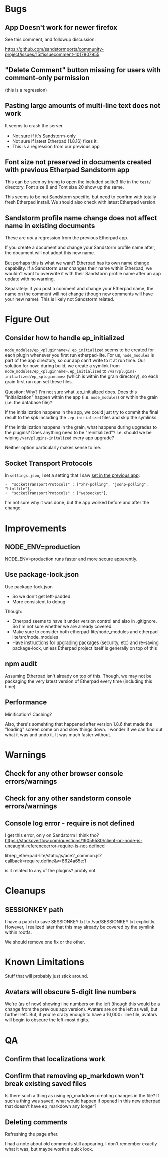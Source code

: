 # Bugs

## App Doesn't work for newer firefox

See this comment, and followup discussion:

https://github.com/sandstormports/community-project/issues/15#issuecomment-1017807955

## "Delete Comment" button missing for users with comment-only permission

(this is a regression)

## Pasting large amounts of multi-line text does not work

It seems to crash the server.

* Not sure if it's Sandstorm-only
* Not sure if latest Etherpad (1.8.16) fixes it.
* This is a regression from our previous app

## Font size not preserved in documents created with previous Etherpad Sandstorm app

This can be seen by trying to open the included sqlite3 file in the `test/` directory. Font size 8 and Font size 20 show up the same.

This seems to be not Sandstorm specific, but need to confirm with totally fresh Etherpad install. We should also check with latest Etherpad version.

## Sandstorm profile name change does not affect name in existing documents

These are *not* a regression from the previous Etherpad app.

If you create a document and change your Sandstorm profile name after, the document will not adopt this new name.

But perhaps this is what we want? Etherpad has its own name change capability. If a Sandstorm user changes their name within Etherpad, we wouldn't want to overwrite it with their Sandstorm profile name after an app update with no warning.

Separately: if you post a comment and change your Etherpad name, the name on the comment will not change (though new comments will have your new name). This is likely not Sandstorm related.

# Figure Out

## Consider how to handle ep_initialized

`node_modules/ep_<pluginname>/.ep_initialized` seems to be created for each plugin whenever you first run etherpad-lite. For us, `node_modules` is part of the app directory, so our app can't write to it at run time. Our solution for now: during build, we create a symlink from `node_modules/ep_<pluginname>.ep_initialized` to `/var/plugins-initialized/ep_<pluginname>` (which is within the grain directory), so each grain first run can set these files.

Question: Why? I'm not sure what .ep_initialized does. Does this "initialization" happen within the app (i.e. `node_modules`) or within the grain (i.e. the database file)?

If the initialization happens in the app, we could just try to commit the final result to the spk including the `.ep_initialized` files and skip the symlinks.

If the initialization happens in the grain, what happens during upgrades to the plugins? Does anything need to be "reinitialized"? I.e. should we be wiping `/var/plugins-initalized` every app upgrade?

Neither option particularly makes sense to me.

## Socket Transport Protocols

In `settings.json`, I set a setting that I saw [set in the previous app](https://github.com/kentonv/etherpad-lite/commit/162c607f1adda7586bd12d2b7254fbeb2dac1c09):

```
-  "socketTransportProtocols" : ["xhr-polling", "jsonp-polling", "htmlfile"],
+  "socketTransportProtocols" : ["websocket"],
```

I'm not sure why it was done, but the app worked before and after the change.

# Improvements

## NODE_ENV=production

NODE_ENV=production runs faster and more secure apparently.

## Use package-lock.json

Use package-lock.json

* So we don't get left-padded.
* More consistent to debug

Though:

* Etherpad seems to have it under version control and also in .gitignore. So I'm not sure whether we are already covered.
* Make sure to consider both etherpad-lite/node_modules and etherpad-lite/src/node_modules
* Have instructions for upgrading packages (security, etc) and re-saving package-lock, unless Etherpad project itself is generally on top of this

## npm audit

Assuming Etherpad isn't already on top of this. Though, we may not be packaging the very latest version of Etherpad every time (including this time).

## Performance

Minification? Caching?

Also, there's somehting that happened after version 1.8.6 that made the "loading" screen come on and slow things down. I wonder if we can find out what it was and undo it. It was much faster without.

# Warnings

## Check for any other browser console errors/warnings

## Check for any other sandstorm console errors/warnings

## Console log error - require is not defined

I get this error, only on Sandstorm I think tho?
https://stackoverflow.com/questions/19059580/client-on-node-js-uncaught-referenceerror-require-is-not-defined

lib/ep_etherpad-lite/static/js/ace2_common.js?callback=require.define&v=8624a65e:1

is it related to any of the plugins? probly not.

# Cleanups

## SESSIONKEY path

I have a patch to save SESSIONKEY.txt to /var/SESSIONKEY.txt explicitly. However, I realized later that this may already be covered by the symlink within rootfs.

We should remove one fix or the other.

# Known Limitations

Stuff that will probably just stick around.

## Avatars will obscure 5-digit line numbers

We're (as of now) showing line numbers on the left (though this would be a change from the previous app version). Avatars are on the left as well, but further left. But, if you're crazy enough to have a 10,000+ line file, avatars will begin to obscure the left-most digits.

# QA

## Confirm that localizations work

## Confirm that removing ep_markdown won't break existing saved files

Is there such a thing as using ep_markdown creating changes in the file? If such a thing was saved, what would happen if opened in this new etherpad that doesn't have ep_markdown any longer?

## Deleting comments

Refreshing the page after.

I had a note about old comments still appearing. I don't remember exactly what it was, but maybe worth a quick look.
